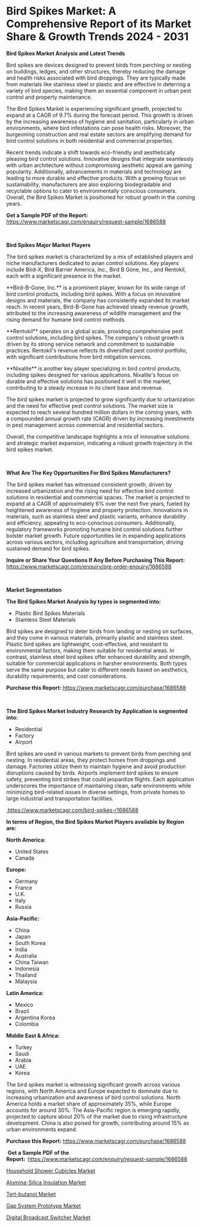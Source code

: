 <p><h1>Bird Spikes Market: A Comprehensive Report of its Market Share & Growth Trends 2024 - 2031</h1></p><p><strong>Bird Spikes Market Analysis and Latest Trends</strong></p>
<p><p>Bird spikes are devices designed to prevent birds from perching or nesting on buildings, ledges, and other structures, thereby reducing the damage and health risks associated with bird droppings. They are typically made from materials like stainless steel or plastic and are effective in deterring a variety of bird species, making them an essential component in urban pest control and property maintenance.</p><p>The Bird Spikes Market is experiencing significant growth, projected to expand at a CAGR of 9.7% during the forecast period. This growth is driven by the increasing awareness of hygiene and sanitation, particularly in urban environments, where bird infestations can pose health risks. Moreover, the burgeoning construction and real estate sectors are amplifying demand for bird control solutions in both residential and commercial properties.</p><p>Recent trends indicate a shift towards eco-friendly and aesthetically pleasing bird control solutions. Innovative designs that integrate seamlessly with urban architecture without compromising aesthetic appeal are gaining popularity. Additionally, advancements in materials and technology are leading to more durable and effective products. With a growing focus on sustainability, manufacturers are also exploring biodegradable and recyclable options to cater to environmentally conscious consumers. Overall, the Bird Spikes Market is positioned for robust growth in the coming years.</p></p>
<p><strong>Get a Sample PDF of the Report:&nbsp;</strong> <a href="https://www.marketscagr.com/enquiry/request-sample/1686588?utm_campaign=1520&utm_medium=2&utm_source=Github&utm_content=ia&utm_term=16102024&utm_id=bird-spikes">https://www.marketscagr.com/enquiry/request-sample/1686588</a></p>
<p>&nbsp;</p>
<p><strong>Bird Spikes Major Market Players</strong></p>
<p><p>The bird spikes market is characterized by a mix of established players and niche manufacturers dedicated to avian control solutions. Key players include Bird-X, Bird Barrier America, Inc., Bird B Gone, Inc., and Rentokil, each with a significant presence in the market.</p><p>**Bird-B-Gone, Inc.** is a prominent player, known for its wide range of bird control products, including bird spikes. With a focus on innovative designs and materials, the company has consistently expanded its market reach. In recent years, Bird-B-Gone has achieved steady revenue growth, attributed to the increasing awareness of wildlife management and the rising demand for humane bird control methods. </p><p>**Rentokil** operates on a global scale, providing comprehensive pest control solutions, including bird spikes. The company's robust growth is driven by its strong service network and commitment to sustainable practices. Rentokil's revenue reflects its diversified pest control portfolio, with significant contributions from bird mitigation services.</p><p>**Nixalite** is another key player specializing in bird control products, including spikes designed for various applications. Nixalite's focus on durable and effective solutions has positioned it well in the market, contributing to a steady increase in its client base and revenue.</p><p>The bird spikes market is projected to grow significantly due to urbanization and the need for effective pest control solutions. The market size is expected to reach several hundred million dollars in the coming years, with a compounded annual growth rate (CAGR) driven by increasing investments in pest management across commercial and residential sectors.</p><p>Overall, the competitive landscape highlights a mix of innovative solutions and strategic market expansion, indicating a robust growth trajectory in the bird spikes market.</p></p>
<p>&nbsp;</p>
<p><strong>What Are The Key Opportunities For Bird Spikes Manufacturers?</strong></p>
<p><p>The bird spikes market has witnessed consistent growth, driven by increased urbanization and the rising need for effective bird control solutions in residential and commercial spaces. The market is projected to expand at a CAGR of approximately 6% over the next five years, fueled by heightened awareness of hygiene and property protection. Innovations in materials, such as stainless steel and plastic variants, enhance durability and efficiency, appealing to eco-conscious consumers. Additionally, regulatory frameworks promoting humane bird control solutions further bolster market growth. Future opportunities lie in expanding applications across various sectors, including agriculture and transportation, driving sustained demand for bird spikes.</p></p>
<p><strong>Inquire or Share Your Questions If Any Before Purchasing This Report:</strong> <a href="https://www.marketscagr.com/enquiry/pre-order-enquiry/1686588?utm_campaign=1520&utm_medium=2&utm_source=Github&utm_content=ia&utm_term=16102024&utm_id=bird-spikes">https://www.marketscagr.com/enquiry/pre-order-enquiry/1686588</a></p>
<p>&nbsp;</p>
<p><strong>Market Segmentation</strong></p>
<p><strong>The Bird Spikes Market Analysis by types is segmented into:</strong></p>
<p><ul><li>Plastic Bird Spikes Materials</li><li>Stainless Steel Materials</li></ul></p>
<p><p>Bird spikes are designed to deter birds from landing or nesting on surfaces, and they come in various materials, primarily plastic and stainless steel. Plastic bird spikes are lightweight, cost-effective, and resistant to environmental factors, making them suitable for residential areas. In contrast, stainless steel bird spikes offer enhanced durability and strength, suitable for commercial applications in harsher environments. Both types serve the same purpose but cater to different needs based on aesthetics, durability requirements, and cost considerations.</p></p>
<p><strong>Purchase this Report:&nbsp;</strong><a href="https://www.marketscagr.com/purchase/1686588?utm_campaign=1520&utm_medium=2&utm_source=Github&utm_content=ia&utm_term=16102024&utm_id=bird-spikes">https://www.marketscagr.com/purchase/1686588</a></p>
<p>&nbsp;</p>
<p><strong>The Bird Spikes Market Industry Research by Application is segmented into:</strong></p>
<p><ul><li>Residential</li><li>Factory</li><li>Airport</li></ul></p>
<p><p>Bird spikes are used in various markets to prevent birds from perching and nesting. In residential areas, they protect homes from droppings and damage. Factories utilize them to maintain hygiene and avoid production disruptions caused by birds. Airports implement bird spikes to ensure safety, preventing bird strikes that could jeopardize flights. Each application underscores the importance of maintaining clean, safe environments while minimizing bird-related issues in diverse settings, from private homes to large industrial and transportation facilities.</p></p>
<p><a href="https://www.marketscagr.com/bird-spikes-r1686588?utm_campaign=1520&utm_medium=2&utm_source=Github&utm_content=ia&utm_term=16102024&utm_id=bird-spikes">&nbsp;https://www.marketscagr.com/bird-spikes-r1686588</a></p>
<p><strong>In terms of Region, the Bird Spikes Market Players available by Region are:</strong></p>
<p>
    <p> <strong> North America: </strong>
        <ul>
            <li>United States</li>
            <li>Canada</li>
        </ul>
        </p> 
    <p> <strong> Europe: </strong>
        <ul>
            <li>Germany</li>
            <li>France</li>
            <li>U.K.</li>
            <li>Italy</li>
            <li>Russia</li>
        </ul>
        </p> 
    <p> <strong> Asia-Pacific: </strong>
        <ul>
            <li>China</li>
            <li>Japan</li>
            <li>South Korea</li>
            <li>India</li>
            <li>Australia</li>
            <li>China Taiwan</li>
            <li>Indonesia</li>
            <li>Thailand</li>
            <li>Malaysia</li>
        </ul>
        </p> 
    <p> <strong> Latin America: </strong>
        <ul>
            <li>Mexico</li>
            <li>Brazil</li>
            <li>Argentina Korea</li>
            <li>Colombia</li>
        </ul>
        </p> 
    <p> <strong> Middle East & Africa: </strong>
        <ul>
            <li>Turkey</li>
            <li>Saudi</li>
            <li>Arabia</li>
            <li>UAE</li>
            <li>Korea</li>
        </ul>
    </p>
    </p>
<p><p>The bird spikes market is witnessing significant growth across various regions, with North America and Europe expected to dominate due to increasing urbanization and awareness of bird control solutions. North America holds a market share of approximately 35%, while Europe accounts for around 30%. The Asia-Pacific region is emerging rapidly, projected to capture about 20% of the market due to rising infrastructure development. China is also poised for growth, contributing around 15% as urban environments expand.</p></p>
<p><strong>Purchase this Report: </strong><a href="https://www.marketscagr.com/purchase/1686588?utm_campaign=1520&utm_medium=2&utm_source=Github&utm_content=ia&utm_term=16102024&utm_id=bird-spikes">https://www.marketscagr.com/purchase/1686588</a></p>
<p>&nbsp;<strong>Get a Sample PDF of the Report:&nbsp;&nbsp;</strong><a href="https://www.marketscagr.com/enquiry/request-sample/1686588?utm_campaign=1520&utm_medium=2&utm_source=Github&utm_content=ia&utm_term=16102024&utm_id=bird-spikes">https://www.marketscagr.com/enquiry/request-sample/1686588</a></p>
<p><strong></strong></p>
<p><p><a href="https://www.linkedin.com/pulse/household-shower-cubicles-market-pulse-42-expansion-blueprint-wx0sc?trk=public_post_embed_feed-article-content&utm_campaign=1520&utm_medium=2&utm_source=Github&utm_content=ia&utm_term=16102024&utm_id=bird-spikes">Household Shower Cubicles Market</a></p><p><a href="https://www.linkedin.com/pulse/emerging-opportunities-challenges-global-alumina-silica-insulation-vkhre?utm_campaign=1520&utm_medium=2&utm_source=Github&utm_content=ia&utm_term=16102024&utm_id=bird-spikes">Alumina-Silica Insulation Market</a></p><p><a href="https://www.linkedin.com/pulse/tert-butanol-market-trends-insights-type-application-analysis-ac2qe?utm_campaign=1520&utm_medium=2&utm_source=Github&utm_content=ia&utm_term=16102024&utm_id=bird-spikes">Tert-butanol Market</a></p><p><a href="https://www.linkedin.com/pulse/in-depth-gap-system-prototype-market-review-size-share-58cagr-rgg8e?utm_campaign=1520&utm_medium=2&utm_source=Github&utm_content=ia&utm_term=16102024&utm_id=bird-spikes">Gap System Prototype Market</a></p><p><a href="https://www.linkedin.com/pulse/digital-broadcast-switcher-market-analysis-report-global-insights-nzsfc?trk=public_post_embed_feed-article-content&utm_campaign=1520&utm_medium=2&utm_source=Github&utm_content=ia&utm_term=16102024&utm_id=bird-spikes">Digital Broadcast Switcher Market</a></p></p>